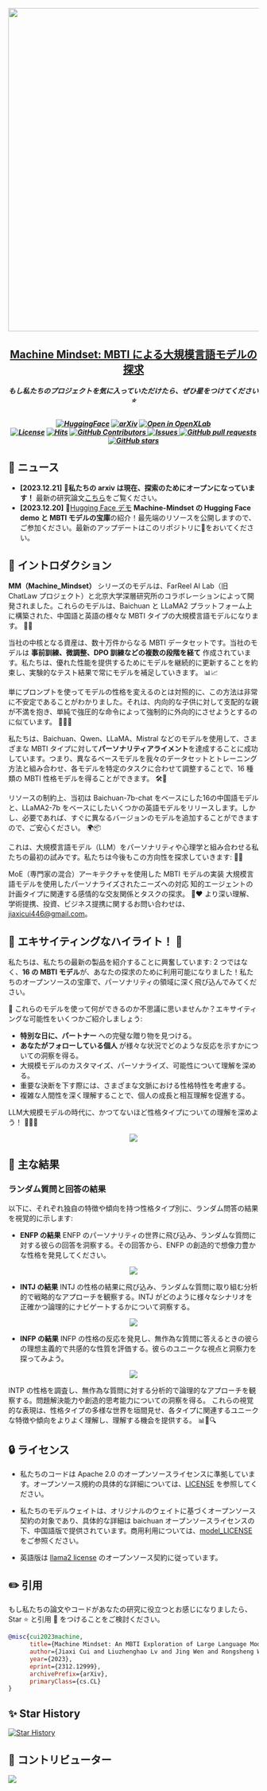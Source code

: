 <p align="center">
    <img src="https://raw.githubusercontent.com/PKU-YuanGroup/Machine-Mindset/main/images/logo.png" width="650" style="margin-bottom: 0.2;"/>
<p>
<h2 align="center"> <a href="https://arxiv.org/pdf/2312.12999.pdf">Machine Mindset: MBTI による大規模言語モデルの探求</a></h2>
<h5 align="center">もし私たちのプロジェクトを気に入っていただけたら、ぜひ星をつけてください⭐  </h2>


<h5 align="center">


[![HuggingFace](https://img.shields.io/badge/🤗-Open%20In%20Spaces-blue.svg)](https://huggingface.co/FarReelAILab/Machine_Mindset_zh_INTP)
[![arXiv](https://img.shields.io/badge/Arxiv-2312.12999-b31b1b.svg?logo=arXiv)](https://arxiv.org/pdf/2312.12999.pdf) 
[![Open in OpenXLab](https://cdn-static.openxlab.org.cn/header/openxlab_models.svg)](https://openxlab.org.cn/)
<br>
[![License](https://img.shields.io/badge/License-Apache%202.0-yellow)](https://github.com/PKU-YuanGroup/Machine-Mindset/blob/main/LICENSE)
[![Hits](https://hits.seeyoufarm.com/api/count/incr/badge.svg?url=https%3A%2F%2Fgithub.com%2FPKU-YuanGroup%2FMachine-Mindset&count_bg=%2379C83D&title_bg=%23555555&icon=&icon_color=%23E7E7E7&title=Visitor&edge_flat=false)](https://hits.seeyoufarm.com)
      <a href="https://github.com/PKU-YuanGroup/Machine-Mindset/graphs/contributors">
        <img alt="GitHub Contributors" src="https://img.shields.io/github/contributors/PKU-YuanGroup/Machine-Mindset" />
      </a>
      <a href="https://github.com/PKU-YuanGroup/Machine-Mindset/issues">
        <img alt="Issues" src="https://img.shields.io/github/issues/PKU-YuanGroup/Machine-Mindset?color=0088ff" />
      </a>
      <a href="https://github.com/PKU-YuanGroup/Machine-Mindset/pulls">
        <img alt="GitHub pull requests" src="https://img.shields.io/github/issues-pr/PKU-YuanGroup/Machine-Mindset?color=0088ff" />
      </a>
      <a href="https://github.com/PKU-YuanGroup/Machine-Mindset/stargazers">
        <img alt="GitHub stars" src="https://img.shields.io/github/stars/PKU-YuanGroup/Machine-Mindset?color=ccf" />
      </a>
<br>

</h5>


## 📰 ニュース

* **[2023.12.21]**  📑**私たちの arxiv は現在、探索のためにオープンになっています！** 最新の研究論文[こちら](https://arxiv.org/pdf/2312.12999.pdf)をご覧ください。
* **[2023.12.20]**  🤗[Hugging Face デモ](https://huggingface.co/FarReelAILab/Machine_Mindset_zh_INTP) **Machine-Mindset の Hugging Face demo と MBTI モデルの宝庫**の紹介！最先端のリソースを公開しますので、ご参加ください。最新のアップデートはこのリポジトリに👀をおいてください。

## 🚀 イントロダクション
**MM（Machine_Mindset）** シリーズのモデルは、FarReel AI Lab（旧 ChatLaw プロジェクト）と北京大学深層研究所のコラボレーションによって開発されました。これらのモデルは、Baichuan と LLaMA2 プラットフォーム上に構築された、中国語と英語の様々な MBTI タイプの大規模言語モデルになります。 🤖🌐

当社の中核となる資産は、数十万件からなる MBTI データセットです。当社のモデルは **事前訓練、微調整、DPO 訓練などの複数の段階を経て** 作成されています。私たちは、優れた性能を提供するためにモデルを継続的に更新することを約束し、実験的なテスト結果で常にモデルを補足していきます。 📊📈

単にプロンプトを使ってモデルの性格を変えるのとは対照的に、この方法は非常に不安定であることがわかりました。それは、内向的な子供に対して支配的な親が不満を抱き、単純で強圧的な命令によって強制的に外向的にさせようとするのに似ています。 🙅‍♂️😄

私たちは、Baichuan、Qwen、LLaMA、Mistral などのモデルを使用して、さまざまな MBTI タイプに対して**パーソナリティアライメント**を達成することに成功しています。つまり、異なるベースモデルを我々のデータセットとトレーニング方法と組み合わせ、各モデルを特定のタスクに合わせて調整することで、16 種類の MBTI 性格モデルを得ることができます。 🛠🧩

リソースの制約上、当初は Baichuan-7b-chat をベースにした16の中国語モデルと、LLaMA2-7b をベースにしたいくつかの英語モデルをリリースします。しかし、必要であれば、すぐに異なるバージョンのモデルを追加することができますので、ご安心ください。 🌍📦

これは、大規模言語モデル（LLM）をパーソナリティや心理学と組み合わせる私たちの最初の試みです。私たちは今後もこの方向性を探求していきます: 🚀🌱

MoE（専門家の混合）アーキテクチャを使用した MBTI モデルの実装
大規模言語モデルを使用したパーソナライズされたニーズへの対応
知的エージェントの計画タイプに関連する感情的な交友関係とタスクの探求。 🧠❤️
より深い理解、学術提携、投資、ビジネス提携に関するお問い合わせは、jiaxicui446@gmail.com。

## 🌟 エキサイティングなハイライト！ 🌟

私たちは、私たちの最新の製品を紹介することに興奮しています: 2 つではなく、**16 の MBTI モデル**が、あなたの探求のために利用可能になりました！私たちのオープンソースの宝庫で、パーソナリティの領域に深く飛び込んでみてください。

🤔 これらのモデルを使って何ができるのか不思議に思いませんか？エキサイティングな可能性をいくつかご紹介しましょう:

+ **特別な日に、パートナー** への完璧な贈り物を見つける。
+ **あなたがフォローしている個人** が様々な状況でどのような反応を示すかについての洞察を得る。
+ 大規模モデルのカスタマイズ、パーソナライズ、可能性について理解を深める。
+ 重要な決断を下す際には、さまざまな文脈における性格特性を考慮する。
+ 複雑な人間性を深く理解することで、個人の成長と相互理解を促進する。

LLM大規模モデルの時代に、かつてないほど性格タイプについての理解を深めよう！ 🎉🧠🌈

<div align="center"><img src="https://raw.githubusercontent.com/PKU-YuanGroup/Machine-Mindset/main/images/arxiv_index.png" style="width=40%;"/></div>


## 🚀 主な結果

### ランダム質問と回答の結果
以下に、それぞれ独自の特徴や傾向を持つ性格タイプ別に、ランダム問答の結果を視覚的に示します:

+ **ENFP の結果** ENFP のパーソナリティの世界に飛び込み、ランダムな質問に対する彼らの回答を洞察する。その回答から、ENFP の創造的で想像力豊かな性格を発見してください。
<div align="center"><img src="https://raw.githubusercontent.com/PKU-YuanGroup/Machine-Mindset/main/images/EN_ENFP_res.png" style="width=40%;"/></div>

+ **INTJ の結果** INTJ の性格の結果に飛び込み、ランダムな質問に取り組む分析的で戦略的なアプローチを観察する。INTJ がどのように様々なシナリオを正確かつ論理的にナビゲートするかについて洞察する。
<div align="center"><img src="https://raw.githubusercontent.com/PKU-YuanGroup/Machine-Mindset/main/images/EN_INTJ_res.png" style="width=40%;"/></div>

+ **INFP の結果** INFP の性格の反応を発見し、無作為な質問に答えるときの彼らの理想主義的で共感的な性質を評価する。彼らのユニークな視点と洞察力を探ってみよう。
<div align="center"><img src="https://raw.githubusercontent.com/PKU-YuanGroup/Machine-Mindset/main/images/EN_INFP_res.png" style="width=40%;"/></div>

INTP の性格を調査し、無作為な質問に対する分析的で論理的なアプローチを観察する。問題解決能力や創造的思考能力についての洞察を得る。
これらの視覚的な表現は、性格タイプの多様な世界を垣間見せ、各タイプに関連するユニークな特徴や傾向をよりよく理解し、理解する機会を提供する。 📊🧠🔍




## 🔒 ライセンス

* 私たちのコードは Apache 2.0 のオープンソースライセンスに準拠しています。オープンソース規約の具体的な詳細については、[LICENSE](https://github.com/PKU-YuanGroup/Machine-Mindset/blob/main/LICENSE) を参照してください。

* 私たちのモデルウェイトは、オリジナルのウェイトに基づくオープンソース契約の対象であり、具体的な詳細は baichuan オープンソースライセンスの下、中国語版で提供されています。商用利用については、[model_LICENSE](https://huggingface.co/JessyTsu1/Machine_Mindset_zh_INTP/resolve/main/Machine_Mindset%E5%9F%BA%E4%BA%8Ebaichuan%E7%9A%84%E6%A8%A1%E5%9E%8B%E7%A4%BE%E5%8C%BA%E8%AE%B8%E5%8F%AF%E5%8D%8F%E8%AE%AE.pdf) をご参照ください。

* 英語版は [llama2 license](https://ai.meta.com/resources/models-and-libraries/llama-downloads/) のオープンソース契約に従っています。

## ✏️ 引用

もし私たちの論文やコードがあなたの研究に役立つとお感じになりましたら、Star :star: と引用 :pencil: をつけることをご検討ください。

```BibTeX
@misc{cui2023machine,
      title={Machine Mindset: An MBTI Exploration of Large Language Models}, 
      author={Jiaxi Cui and Liuzhenghao Lv and Jing Wen and Rongsheng Wang and Jing Tang and YongHong Tian and Li Yuan},
      year={2023},
      eprint={2312.12999},
      archivePrefix={arXiv},
      primaryClass={cs.CL}
}
```


<!---->

## ✨ Star History

[![Star History](https://api.star-history.com/svg?repos=PKU-YuanGroup/Machine-Mindset&type=Date)](https://star-history.com/#PKU-YuanGroup/Machine-Mindset&Date)

## 🤝 コントリビューター

<a href="https://github.com/PKU-YuanGroup/Machine-Mindset/graphs/contributors">
  <img src="https://contrib.rocks/image?repo=PKU-YuanGroup/Machine-Mindset" />
</a>
